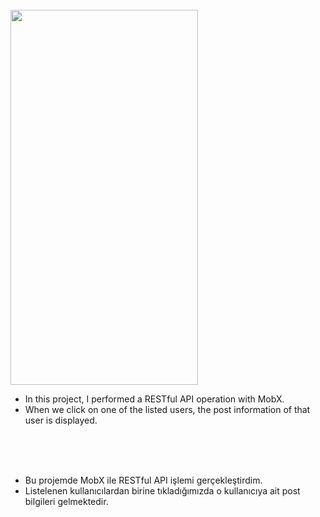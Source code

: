 
<br/>
<img src="https://media.giphy.com/media/dGkJ8eRhnPoSSDqBkF/giphy.gif" align="center" width="300" height="600">


- In this project, I performed a RESTful API operation with MobX. 
- When we click on one of the listed users, the post information of that user is displayed.

<br/>
<br/>
<br/>

 - Bu projemde MobX ile RESTful API işlemi gerçekleştirdim.
 - Listelenen kullanıcılardan birine tıkladığımızda o kullanıcıya ait post bilgileri gelmektedir. 
 

